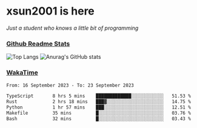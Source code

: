 # xsun2001 is here

*Just a student who knows a little bit of programming*

### [Github Readme Stats](https://github.com/anuraghazra/github-readme-stats)

![Top Langs](https://github-readme-stats.vercel.app/api/top-langs/?username=xsun2001&layout=compact&theme=radical) ![Anurag's GitHub stats](https://github-readme-stats.vercel.app/api?username=xsun2001&show_icons=true&theme=radical)

### [WakaTime](https://wakatime.com)

<!--START_SECTION:waka-->

```txt
From: 16 September 2023 - To: 23 September 2023

TypeScript       8 hrs 5 mins    █████████████░░░░░░░░░░░░   51.53 %
Rust             2 hrs 18 mins   ███▓░░░░░░░░░░░░░░░░░░░░░   14.75 %
Python           1 hr 57 mins    ███░░░░░░░░░░░░░░░░░░░░░░   12.51 %
Makefile         35 mins         █░░░░░░░░░░░░░░░░░░░░░░░░   03.76 %
Bash             32 mins         █░░░░░░░░░░░░░░░░░░░░░░░░   03.43 %
```

<!--END_SECTION:waka-->
